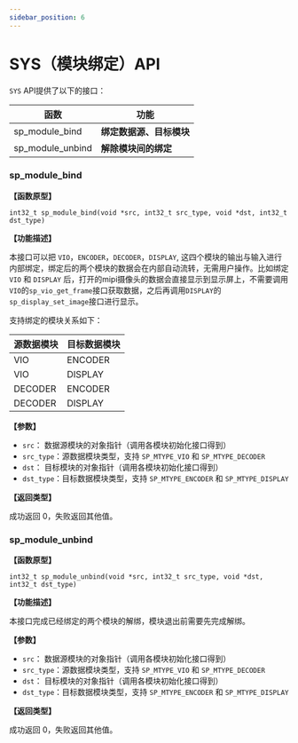 ```yaml
---
sidebar_position: 6
---
```


# SYS（模块绑定）API

`SYS` API提供了以下的接口：

| 函数 | 功能 |
| ---- | ----- |
| sp_module_bind | **绑定数据源、目标模块** |
| sp_module_unbind | **解除模块间的绑定** |

### sp_module_bind  

**【函数原型】**  

`int32_t sp_module_bind(void *src, int32_t src_type, void *dst, int32_t dst_type)`

**【功能描述】**  

本接口可以把 `VIO`，`ENCODER`，`DECODER`，`DISPLAY`, 这四个模块的输出与输入进行内部绑定，绑定后的两个模块的数据会在内部自动流转，无需用户操作。比如绑定 `VIO` 和 `DISPLAY` 后，打开的mipi摄像头的数据会直接显示到显示屏上，不需要调用`VIO`的`sp_vio_get_frame`接口获取数据，之后再调用`DISPLAY`的`sp_display_set_image`接口进行显示。

支持绑定的模块关系如下：

| 源数据模块 | 目标数据模块 |
| ---- | ----- |
| VIO | ENCODER |
| VIO | DISPLAY |
| DECODER | ENCODER |
| DECODER | DISPLAY |

**【参数】**

- `src`： 数据源模块的对象指针（调用各模块初始化接口得到）
- `src_type`：源数据模块类型，支持 `SP_MTYPE_VIO` 和 `SP_MTYPE_DECODER`
- `dst`： 目标模块的对象指针（调用各模块初始化接口得到）
- `dst_type`：目标数据模块类型，支持 `SP_MTYPE_ENCODER` 和 `SP_MTYPE_DISPLAY`

**【返回类型】**  

成功返回 0，失败返回其他值。

### sp_module_unbind  

**【函数原型】**  

`int32_t sp_module_unbind(void *src, int32_t src_type, void *dst, int32_t dst_type)`

**【功能描述】**  

本接口完成已经绑定的两个模块的解绑，模块退出前需要先完成解绑。

**【参数】**

- `src`： 数据源模块的对象指针（调用各模块初始化接口得到）
- `src_type`：源数据模块类型，支持 `SP_MTYPE_VIO` 和 `SP_MTYPE_DECODER`
- `dst`： 目标模块的对象指针（调用各模块初始化接口得到）
- `dst_type`：目标数据模块类型，支持 `SP_MTYPE_ENCODER` 和 `SP_MTYPE_DISPLAY`

**【返回类型】**  

成功返回 0，失败返回其他值。
